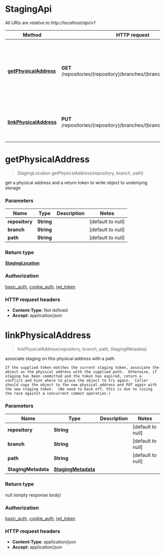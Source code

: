 # StagingApi

All URIs are relative to *http://localhost/api/v1*

Method | HTTP request | Description
------------- | ------------- | -------------
[**getPhysicalAddress**](StagingApi.md#getPhysicalAddress) | **GET** /repositories/{repository}/branches/{branch}/staging/backing | get a physical address and a return token to write object to underlying storage
[**linkPhysicalAddress**](StagingApi.md#linkPhysicalAddress) | **PUT** /repositories/{repository}/branches/{branch}/staging/backing | associate staging on this physical address with a path


<a name="getPhysicalAddress"></a>
# **getPhysicalAddress**
> StagingLocation getPhysicalAddress(repository, branch, path)

get a physical address and a return token to write object to underlying storage

### Parameters

Name | Type | Description  | Notes
------------- | ------------- | ------------- | -------------
 **repository** | **String**|  | [default to null]
 **branch** | **String**|  | [default to null]
 **path** | **String**|  | [default to null]

### Return type

[**StagingLocation**](../Models/StagingLocation.md)

### Authorization

[basic_auth](../README.md#basic_auth), [cookie_auth](../README.md#cookie_auth), [jwt_token](../README.md#jwt_token)

### HTTP request headers

- **Content-Type**: Not defined
- **Accept**: application/json

<a name="linkPhysicalAddress"></a>
# **linkPhysicalAddress**
> linkPhysicalAddress(repository, branch, path, StagingMetadata)

associate staging on this physical address with a path

    If the supplied token matches the current staging token, associate the object as the physical address with the supplied path.  Otherwise, if staging has been committed and the token has expired, return a conflict and hint where to place the object to try again.  Caller should copy the object to the new physical address and PUT again with the new staging token.  (No need to back off, this is due to losing the race against a concurrent commit operation.) 

### Parameters

Name | Type | Description  | Notes
------------- | ------------- | ------------- | -------------
 **repository** | **String**|  | [default to null]
 **branch** | **String**|  | [default to null]
 **path** | **String**|  | [default to null]
 **StagingMetadata** | [**StagingMetadata**](../Models/StagingMetadata.md)|  |

### Return type

null (empty response body)

### Authorization

[basic_auth](../README.md#basic_auth), [cookie_auth](../README.md#cookie_auth), [jwt_token](../README.md#jwt_token)

### HTTP request headers

- **Content-Type**: application/json
- **Accept**: application/json

